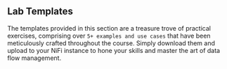 
## Lab Templates

The templates provided in this section are a treasure trove of practical exercises, comprising over `5+ examples and use cases` that have been meticulously crafted throughout the course. Simply download them and upload to your NiFi instance to hone your skills and master the art of data flow management.